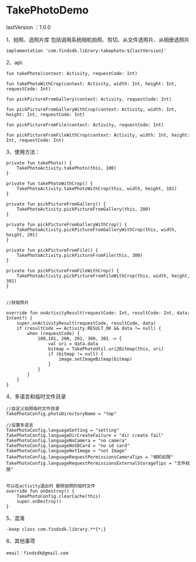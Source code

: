# TakePhotoDemo
lastVersion ：1.0.0

1、拍照、选照片库
包括调用系统相机拍照、剪切、从文件选照片、从相册选照片

    implementation 'com.findsdk.library:takephoto:${lastVersion}'

2、api:

    fun takePhoto(context: Activity, requestCode: Int)

    fun takePhotoWithCrop(context: Activity, width: Int, height: Int, requestCode: Int)

    fun pickPictureFromGallery(context: Activity, requestCode: Int)

    fun pickPictureFromGalleryWithCrop(context: Activity, width: Int, height: Int, requestCode: Int)

    fun pickPictureFromFile(context: Activity, requestCode: Int)

    fun pickPictureFromFileWithCrop(context: Activity, width: Int, height: Int, requestCode: Int)


3、使用方法：


    
    private fun takePhoto() {
        TakePhotoActivity.takePhoto(this, 100)
    }

    private fun takePhotoWithCrop() {
        TakePhotoActivity.takePhotoWithCrop(this, width, height, 101)
    }

    private fun pickPictureFromGallery() {
        TakePhotoActivity.pickPictureFromGallery(this, 200)
    }

    private fun pickPictureFromGalleryWithCrop() {
        TakePhotoActivity.pickPictureFromGalleryWithCrop(this, width, height, 201)
    }

    private fun pickPictureFromFile() {
        TakePhotoActivity.pickPictureFromFile(this, 300)
    }

    private fun pickPictureFromFileWithCrop() {
        TakePhotoActivity.pickPictureFromFileWithCrop(this, width, height, 301)
    }


    //获取照片

    override fun onActivityResult(requestCode: Int, resultCode: Int, data: Intent?) {
        super.onActivityResult(requestCode, resultCode, data)
        if (resultCode == Activity.RESULT_OK && data != null) {
            when (requestCode) {
                100,101, 200, 201, 300, 301 -> {
                    val uri = data.data
                    bitmap = TakePhotoUtil.uri2Bitmap(this, uri)
                    if (bitmap != null) {
                        image.setImageBitmap(bitmap)
                    }
                }
            }
        }
    }


4、多语言和临时文件目录

    //自定义拍照临时文件目录
    TakePhotoConfig.photoDirectoryName = "tmp"

    //设置多语言
    TakePhotoConfig.languageSetting = "setting"
    TakePhotoConfig.languageDirCreateFailure = "dir create fail"
    TakePhotoConfig.languageNoCamera = "no camera"
    TakePhotoConfig.languageNoSDCard = "no sd card"
    TakePhotoConfig.languageNotImage = "not Image"
    TakePhotoConfig.languageRequestPermissionsCameraTips = "相机权限"
    TakePhotoConfig.languageRequestPermissionsExternalStorageTips = "文件权限"

    
    可以在activity退出时 删除拍照的临时文件
    override fun onDestroy() {
        TakePhotoConfig.clearCache(this)
        super.onDestroy()
    }
    
5、混淆

    -keep class com.findsdk.library.**{*;}

6、其他事项

    email：findsdk@gmail.com
